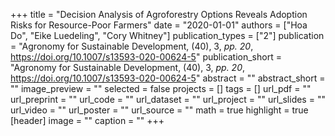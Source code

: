 +++
title = "Decision Analysis of Agroforestry Options Reveals Adoption Risks for Resource-Poor Farmers"
date = "2020-01-01"
authors = ["Hoa Do", "Eike Luedeling", "Cory Whitney"]
publication_types = ["2"]
publication = "Agronomy for Sustainable Development, (40), 3, _pp. 20_, https://doi.org/10.1007/s13593-020-00624-5"
publication_short = "Agronomy for Sustainable Development, (40), 3, _pp. 20_, https://doi.org/10.1007/s13593-020-00624-5"
abstract = ""
abstract_short = ""
image_preview = ""
selected = false
projects = []
tags = []
url_pdf = ""
url_preprint = ""
url_code = ""
url_dataset = ""
url_project = ""
url_slides = ""
url_video = ""
url_poster = ""
url_source = ""
math = true
highlight = true
[header]
image = ""
caption = ""
+++
